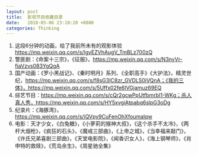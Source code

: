 ```yaml
---
layout: post
title:  影视节目收藏目录
date:   2018-05-06 23:10:20 +0800
categories: Thinking
---
```


1. 这段6分钟的动画，给了我前所未有的观影体验
https://mp.weixin.qq.com/s/lgvEZVhAugV_TmBLz700zQ
2. 警匪剧：《命案十三宗》，《征服》，https://mp.weixin.qq.com/s/N3nyVr-fiaVzvs083YgQgA
3. 国产动画：《罗小黑战记》、《秦时明月》系列、《全职高手》《大护法》，精灵世纪，https://mp.weixin.qq.com/s/f8sG3IC8zr_GVDLS0iVQnA；《我的三体》，https://mp.weixin.qq.com/s/5Uffx02fe6lVGjamuz69EQ
4. 综艺节目：https://mp.weixin.qq.com/s/cQr2gcwPpUtfbmrbI1-WKg；杀人真人秀，https://mp.weixin.qq.com/s/HY5xvgiAtpabq6slpG3oDg
5. 纪录片：《海豚湾》，https://mp.weixin.qq.com/s/iQVpy9CuFenOhXfoumalqw
6. 电影：天才少女，《白兔糖》，《小萝莉的猴神大叔》，《这个杀手不太冷》，《两杆大烟枪》，《疯狂的石头》，《魔戒三部曲》，《上帝之城》，《当幸福来敲门》，
《许氏兄弟喜剧三部曲》，《天堂电影院》，《闻香识女人》，《海上钢琴师》，《肖申特的救赎》，《荒岛余生》，《周星驰全集》
